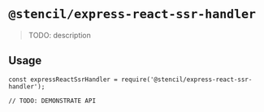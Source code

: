 # `@stencil/express-react-ssr-handler`

> TODO: description

## Usage

```
const expressReactSsrHandler = require('@stencil/express-react-ssr-handler');

// TODO: DEMONSTRATE API
```
